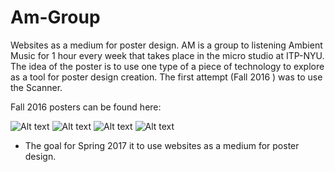 # Am-Group
Websites as a medium for poster design.
AM is a group to listening Ambient Music for 1 hour every week that takes place in the micro studio at ITP-NYU.
The idea of the poster is to use one type of a piece of technology to explore as a tool for poster design creation. The first attempt (Fall 2016 ) was to use the Scanner.

Fall 2016 posters can be found here:

![Alt text](/Docs//Fall-2016/01.jpg "First Poster")
![Alt text](/Docs//Fall-2016/02.jpg "First Poster")
![Alt text](/Docs//Fall-2016/03.jpg "First Poster")
![Alt text](/Docs//Fall-2016/04.jpg "First Poster")

* The goal for Spring 2017 it to use websites as a medium for poster design.
